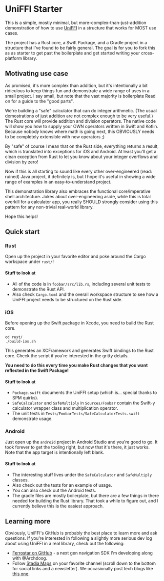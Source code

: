 # UniFFI Starter

This is a simple, mostly minimal, but more-complex-than-just-addition
demonstration of how to use [UniFFI](https://github.com/mozilla/uniffi-rs)
in a structure that works for MOST use cases.

The project has a Rust core, a Swift Package, and a Gradle project
in a structure that I've found to be fairly general.
The goal is for you to fork this as as starter to get past the boilerplate
and get started writing your cross-platform library.

## Motivating use case

As promised, it's more complex than addition, but it's intentionally
a bit ridiculous to keep things fun and demonstrate a wide range of uses
in a small project.
I say small, but note that the vast majority is boilerplate
Read on for a guide to the "good parts".

We're building a "safe" calculator that can do integer arithmetic.
(The usual demostrations of just addition are not complex enough to be very useful.)
The Rust core will provide addition and division operators.
The native code will show you how to supply your OWN operators written in Swift and Kotlin.
Because nobody knows where math is going next,
this OBVIOUSLY needs to be completely extensible with new operators ;)

By "safe" of course I mean that on the Rust side, everything returns a result,
which is translated into exceptions for iOS and Android.
At least you'll get a clean exception from Rust to let you know
about your integer overflows and division by zero!

Now if this is all starting to sound like every other over-engineered (read: ruined) 
Java project, it definitely is, but I hope it's useful
in showing a wide range of examples in an easy-to-understand project.

This demonstration library also embraces the
functional core/imperative shell architecture.
Jokes about over-engineering aside,
while this is total overkill for a calculator app,
you really SHOULD strongly consider using this pattern
for any non-trivial real-world library.

Hope this helps!

## Quick start

### Rust

Open up the project in your favorite editor and poke around the Cargo workspace
under `rust/`!

#### Stuff to look at 

* All of the code is in `foobar/src/lib.rs`, including several unit tests
to demonstrate the Rust API.
* Also check `Cargo.toml` and the overall workspace structure to see how a UniFFI project needs to be structured on the Rust side.

### iOS

Before opening up the Swift package in Xcode, you need to build the Rust core.

```shell
cd rust/
./build-ios.sh
```

This generates an XCFramework and generates Swift bindings to the Rust core.
Check the script if you're interested in the gritty details.

**You need to do this every time you make Rust changes that you want reflected in the Swift Package!**

#### Stuff to look at

* `Package.swift` documents the UniFFI setup (which is... special thanks to SPM quirks).
* `SafeCalculator` and `SafeMultiply` in `Sources/Foobar` contain the Swift-y calculator wrapper class and multiplication operator.
* The unit tests in `Tests/FoobarTests/SafeCalculatorTests.swift` demonstrate usage.

### Android

Just open up the `android` project in Android Studio and you're good to go.
It took forever to get the tooling right, but now that it's there, it just works.
Note that the app target is intentionally left blank.

#### Stuff to look at

* The interesting stuff lives under the `SafeCalculator` and `SafeMultiply` classes.
* Also check out the tests for an example of usage.
* You can also check out the Android tests.
* The gradle files are mostly boilerplate, but there are a few things in there needed for building the Rust library. That took a while to figure out, and I currently believe this is the easiest approach.

## Learning more

Obviously, UniFFI's GitHub is probably the best place to learn more and ask questions.
If you're interested in following a slightly more serious dev log about using UniFFI
in a real library, check out the following:

* [Ferrostar on GitHub](https://github.com/stadiamaps/ferrostar) - a next gen navigation SDK I'm developing along with @Archdoog.
* Follow [Stadia Maps](https://stadiamaps.com/) on your favorite channel (scroll down to the bottom for social links and a newsletter). We occasionally post tech blogs like [this one](https://stadiamaps.com/news/ferrostar-building-a-cross-platform-navigation-sdk-in-rust-part-1/).
